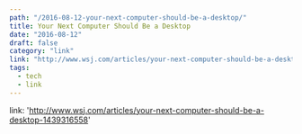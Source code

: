 ```yaml
---
path: "/2016-08-12-your-next-computer-should-be-a-desktop/"
title: Your Next Computer Should Be a Desktop
date: "2016-08-12"
draft: false
category: "link"
link: "http://www.wsj.com/articles/your-next-computer-should-be-a-desktop-1439316558"
tags:
  - tech
  - link
---
```


link: 'http://www.wsj.com/articles/your-next-computer-should-be-a-desktop-1439316558'
